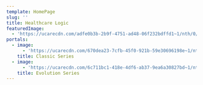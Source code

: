 ```yaml
---
template: HomePage
slug: ''
title: Healthcare Logic
featuredImage:
  - 'https://ucarecdn.com/adfe0b3b-2b9f-4751-ad48-06f232bdffd1~1/nth/0/'
portals:
  - image:
      - 'https://ucarecdn.com/670dea23-7cfb-45f0-921b-59e30696198e~1/nth/0/'
    title: Classic Series
  - image:
      - 'https://ucarecdn.com/6c711bc1-418e-4df6-ab37-9ea6a30827bd~1/nth/0/'
    title: Evolution Series
---
```


